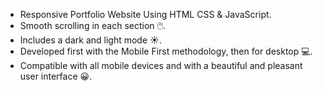 

-  Responsive Portfolio Website Using HTML CSS & JavaScript.
-  Smooth scrolling in each section 🖱️.
-  Includes a dark and light mode ☀️.
-  Developed first with the Mobile First methodology, then for desktop 💻.
-  Compatible with all mobile devices and with a beautiful and pleasant user interface 😀.
